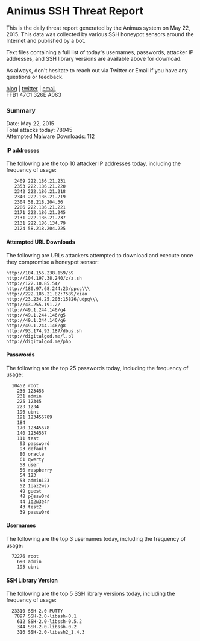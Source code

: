 # Animus SSH Threat Report

This is the daily threat report generated by the Animus system on May 22, 2015. This data was collected by various SSH honeypot sensors around the Internet and published by a bot.  

Text files containing a full list of today's usernames, passwords, attacker IP addresses, and SSH library versions are available above for download.  

As always, don't hesitate to reach out via Twitter or Email if you have any questions or feedback.  

[blog](http://morris.guru) | [twitter](https://twitter.com/andrew___morris) | [email](mailto:andrew@morris.guru)  
FFB1 47C1 326E A063  

### Summary

Date: May 22, 2015  
Total attacks today: 78945  
Attempted Malware Downloads: 112 

#### IP addresses
The following are the top 10 attacker IP addresses today, including the frequency of usage:
```
   2409 222.186.21.231
   2353 222.186.21.220
   2342 222.186.21.218
   2340 222.186.21.219
   2304 58.218.204.36
   2286 222.186.21.221
   2171 222.186.21.245
   2131 222.186.21.237
   2131 222.186.134.79
   2124 58.218.204.225
```

#### Attempted URL Downloads
The following are URLs attackers attempted to download and execute once they compromise a honeypot sensor:
```
http://104.156.238.159/59
http://104.197.38.240/z/z.sh
http://122.10.85.54/
http://180.97.68.244:23/ppcc\\\
http://222.186.21.82:7589/xiao
http://23.234.25.203:15826/udpg\\\
http://43.255.191.2/
http://49.1.244.146/g4
http://49.1.244.146/g5
http://49.1.244.146/g6
http://49.1.244.146/g8
http://93.174.93.187/dbus.sh
http://digitalgod.me/l.pl
http://digitalgod.me/php
```

#### Passwords
The following are the top 25 passwords today, including the frequency of usage:
```
  10452 root
    236 123456
    231 admin
    225 12345
    223 1234
    196 ubnt
    191 123456789
    184 
    170 12345678
    140 1234567
    111 test
     93 password
     93 default
     80 oracle
     61 qwerty
     58 user
     56 raspberry
     54 123
     53 admin123
     52 1qaz2wsx
     49 guest
     48 p@ssw0rd
     44 1q2w3e4r
     43 test2
     39 passw0rd
```

#### Usernames
The following are the top 3 usernames today, including the frequency of usage:
```
  72276 root
    690 admin
    195 ubnt
```

#### SSH Library Version
The following are the top 5 SSH library versions today, including the frequency of usage:
```
  23310 SSH-2.0-PUTTY
   7897 SSH-2.0-libssh-0.1
    612 SSH-2.0-libssh-0.5.2
    344 SSH-2.0-libssh-0.2
    316 SSH-2.0-libssh2_1.4.3
```
